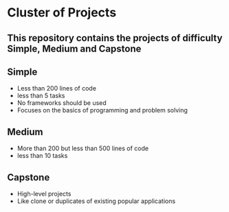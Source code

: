 # Cluster of Projects

## This repository contains the projects of difficulty Simple, Medium and Capstone

## Simple
- Less than 200 lines of code
- less than 5 tasks
- No frameworks should be used
- Focuses on the basics of programming and problem solving

## Medium
- More than 200 but less than 500 lines of code
- less than 10 tasks

## Capstone
- High-level projects
- Like clone or duplicates of existing popular applications
